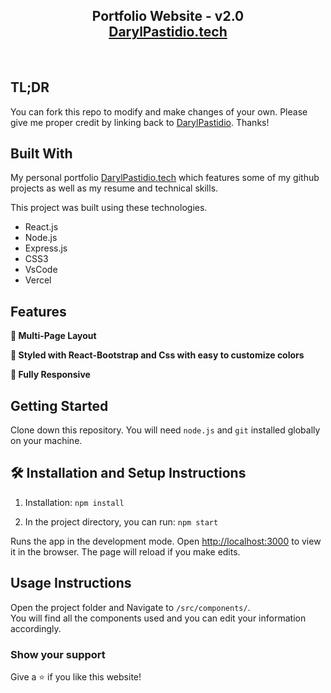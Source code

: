 <h2 align="center">
  Portfolio Website - v2.0<br/>
  <a href="https://vercel.com/daryl-pastidios-projects/vercel" target="_blank">DarylPastidio.tech</a>
</h2>

<br/>

<center>

</center>

## TL;DR

You can fork this repo to modify and make changes of your own. Please give me proper credit by linking back to [DarylPastidio](https://github.com/DarylPastidio/Vercel). Thanks!

## Built With

My personal portfolio <a href="https://vercel.com/daryl-pastidios-projects/vercel" target="_blank">DarylPastidio.tech</a> which features some of my github projects as well as my resume and technical skills.<br/>

This project was built using these technologies.

- React.js
- Node.js
- Express.js
- CSS3
- VsCode
- Vercel

## Features

**📖 Multi-Page Layout**

**🎨 Styled with React-Bootstrap and Css with easy to customize colors**

**📱 Fully Responsive**

## Getting Started

Clone down this repository. You will need `node.js` and `git` installed globally on your machine.

## 🛠 Installation and Setup Instructions

1. Installation: `npm install`

2. In the project directory, you can run: `npm start`

Runs the app in the development mode.
Open [http://localhost:3000](http://localhost:3000) to view it in the browser.
The page will reload if you make edits.

## Usage Instructions

Open the project folder and Navigate to `/src/components/`. <br/>
You will find all the components used and you can edit your information accordingly.

### Show your support

Give a ⭐ if you like this website!
